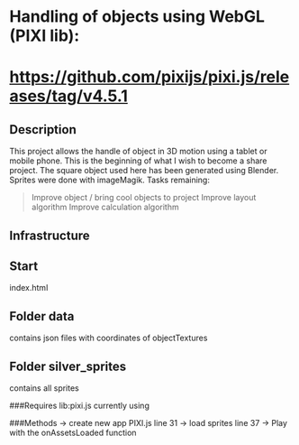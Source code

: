 # Handling of objects using WebGL (PIXI lib):
# https://github.com/pixijs/pixi.js/releases/tag/v4.5.1

## Description
This project allows the handle of object in 3D motion using a tablet or mobile phone. This is the beginning of what I wish to become a share project. The square object used here has been generated using Blender. Sprites were done with imageMagik.
Tasks remaining:
> Improve object / bring cool objects to project
> Improve layout algorithm
> Improve calculation algorithm

## Infrastructure
## Start
index.html
## Folder data
contains json files with coordinates of objectTextures
## Folder silver_sprites
contains all sprites

###Requires
lib:pixi.js
currently using <script src="https://cdnjs.cloudflare.com/ajax/libs/pixi.js/4.5.1/pixi.min.js"></script>

###Methods
-> create new app PIXI.js line 31
-> load sprites  line 37
-> Play with the onAssetsLoaded function

